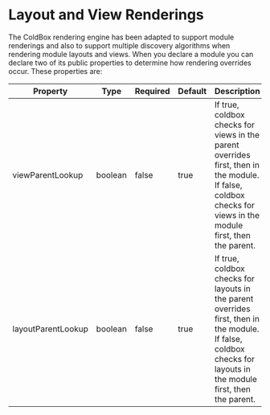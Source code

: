 # Layout and View Renderings

The ColdBox rendering engine has been adapted to support module renderings and also to support multiple discovery algorithms when rendering module layouts and views. When you declare a module you can declare two of its public properties to determine how rendering overrides occur. These properties are:

| Property | Type | Required | Default | Description |
| --- | --- | --- | --- | --- |
| viewParentLookup | boolean | false | true | If true, coldbox checks for views in the parent overrides first, then in the module. If false, coldbox checks for views in the module first, then the parent. |
| layoutParentLookup | boolean | false | true | If true, coldbox checks for layouts in the parent overrides first, then in the module. If false, coldbox checks for layouts in the module first, then the parent. |


